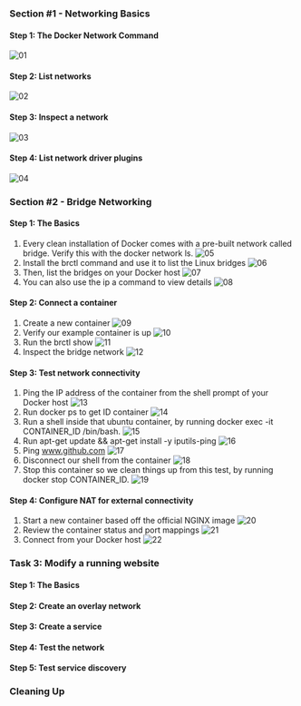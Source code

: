 ### Section #1 - Networking Basics
#### Step 1: The Docker Network Command
![01](image/img1.png)
#### Step 2: List networks
![02](image/img2.png)
#### Step 3: Inspect a network
![03](image/img3.png)
#### Step 4: List network driver plugins
![04](image/img4.png)

### Section #2 - Bridge Networking
#### Step 1: The Basics
1. Every clean installation of Docker comes with a pre-built network called bridge. Verify this with the docker network ls.
![05](image/img5.png)
2. Install the brctl command and use it to list the Linux bridges
![06](image/img6.png)
3. Then, list the bridges on your Docker host
![07](image/img7.png)
4. You can also use the ip a command to view details
![08](image/img8.png)

#### Step 2: Connect a container
1. Create a new container
![09](image/img9.png)
2. Verify our example container is up
![10](image/img10.png)
3. Run the brctl show
![11](image/img11.png)
4. Inspect the bridge network
![12](image/img12.png)

#### Step 3: Test network connectivity
1. Ping the IP address of the container from the shell prompt of your Docker host
![13](image/img13.png)
2. Run docker ps to get ID container
![14](image/img14.png)
3. Run a shell inside that ubuntu container, by running docker exec -it CONTAINER_ID /bin/bash.
![15](image/img15.png)
4. Run apt-get update && apt-get install -y iputils-ping
![16](image/img16.png)
5. Ping www.github.com
![17](image/img17.png)
6. Disconnect our shell from the container
![18](image/img18.png)
7. Stop this container so we clean things up from this test, by running docker stop CONTAINER_ID.
![19](image/img19.png)

#### Step 4: Configure NAT for external connectivity
1. Start a new container based off the official NGINX image
![20](image/img20.png)
2. Review the container status and port mappings
![21](image/img21.png)
3. Connect from your Docker host
![22](image/img22.png)

### Task 3: Modify a running website
#### Step 1: The Basics
#### Step 2: Create an overlay network
#### Step 3: Create a service
#### Step 4: Test the network
#### Step 5: Test service discovery

### Cleaning Up
